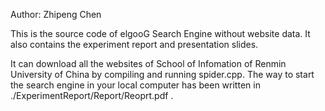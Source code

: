 Author: Zhipeng Chen

This is the source code of elgooG Search Engine without website data. It also contains the experiment report and presentation slides.

It can download all the websites of School of Infomation of Renmin University of China by compiling and running spider.cpp. The way to start the search engine in your local computer has been written in ./ExperimentReport/Report/Reoprt.pdf .